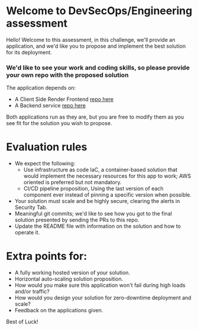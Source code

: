 # Welcome to DevSecOps/Engineering assessment

Hello! Welcome to this assessment, in this challenge, we'll provide an application, and we'd like you to propose and implement the best solution for its deployment.

### **We'd like to see your work and coding skills, so please provide your own repo with the proposed solution**

The application depends on:
- A Client Side Render Frontend [repo here](https://github.com/4k4xs4pH1r3/DevSecOps/tree/master/Frontend)
- A Backend service [repo here](https://github.com/4k4xs4pH1r3/DevSecOps/tree/master/Backend)

Both applications run as they are, but you are free to modify them as you see fit for the solution you wish to propose.

# Evaluation rules
- We expect the following:
    - Use infrastructure as code IaC, a container-based solution that would implement the necessary resources for this app to work; AWS oriented is preferred but not mandatory.
    - CI/CD pipeline proposition, Using the last version of each component ever instead of pinning a specific version when possible.
- Your solution must scale and be highly secure, clearing the alerts in Security Tab.
- Meaningful git commits; we'd like to see how you got to the final solution presented by sending the PRs to this repo.
- Update the README file with information on the solution and how to operate it.

# Extra points for:
- A fully working hosted version of your solution.
- Horizontal auto-scaling solution proposition.
- How would you make sure this application won't fail during high loads and/or traffic?
- How would you design your solution for zero-downtime deployment and scale?
- Feedback on the applications given.

Best of Luck!
